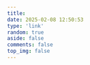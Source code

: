 ```yaml
---
title:
date: 2025-02-08 12:50:53
type: 'link'
random: true
aside: false
comments: false
top_img: false
---
```

